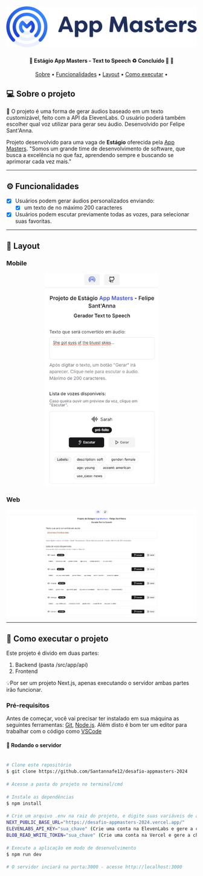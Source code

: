 <h1 align="center">
    <img alt="LogoAppMasters" title="#LogoAppMasters" src="./public/assets/Logo-App-Masters-Principal.png" />
</h1>

<h4 align="center"> 
	🤖 Estágio App Masters - Text to Speech ♻️ Concluído 🚀 🚧
</h4>

<p align="center">
 <a href="#-sobre-o-projeto">Sobre</a> •
 <a href="#-funcionalidades">Funcionalidades</a> •
 <a href="#-layout">Layout</a> • 
 <a href="#-como-executar-o-projeto">Como executar</a> • 
</p>


## 💻 Sobre o projeto

🤖 O projeto é uma forma de gerar áudios baseado em um texto customizável, feito com a API da ElevenLabs. O usuário poderá também escolher qual voz utilizar para gerar seu áudio. Desenvolvido por Felipe Sant'Anna.


Projeto desenvolvido para uma vaga de **Estágio** oferecida pela [App Masters](https://www.appmasters.io/pt).
"Somos um grande time de desenvolvimento de software, que busca a excelência no que faz, aprendendo sempre e buscando se aprimorar cada vez mais."

---

## ⚙️ Funcionalidades

- [x] Usuários podem gerar áudios personalizados enviando:
  - [x] um texto de no máximo 200 caracteres

- [x] Usuários podem escutar previamente todas as vozes, para selecionar suas favoritas.

---

## 🎨 Layout

### Mobile

<p align="center">
  <img alt="AppMastersMobile" title="#AppMastersMobile" src="./public/assets/layout-mobile.png" width="300px">
</p>

### Web

<p align="center" style="display: flex; align-items: flex-start; justify-content: center;">
  <img alt="AppMastersWeb" title="#AppMastersWeb" src="./public/assets/layout-web.png" width="800px">
</p>

---

## 🚀 Como executar o projeto

Este projeto é divido em duas partes:
1. Backend (pasta /src/app/api) 
2. Frontend

💡Por ser um projeto Next.js, apenas executando o servidor ambas partes irão funcionar.

### Pré-requisitos

Antes de começar, você vai precisar ter instalado em sua máquina as seguintes ferramentas:
[Git](https://git-scm.com), [Node.js](https://nodejs.org/en/). 
Além disto é bom ter um editor para trabalhar com o código como [VSCode](https://code.visualstudio.com/)

#### 🎲 Rodando o servidor

```bash

# Clone este repositório
$ git clone https://github.com/Santannafe12/desafio-appmasters-2024

# Acesse a pasta do projeto no terminal/cmd

# Instale as dependências
$ npm install

# Crie um arquivo .env na raiz do projeto, e digite suas variáveis de ambiente
NEXT_PUBLIC_BASE_URL="https://desafio-appmasters-2024.vercel.app/"
ELEVENLABS_API_KEY="sua_chave" (Crie uma conta na ElevenLabs e gere a chave)
BLOB_READ_WRITE_TOKEN="sua_chave" (Crie uma conta na Vercel e gere a chave de um storage Blob)

# Execute a aplicação em modo de desenvolvimento
$ npm run dev

# O servidor inciará na porta:3000 - acesse http://localhost:3000

```
